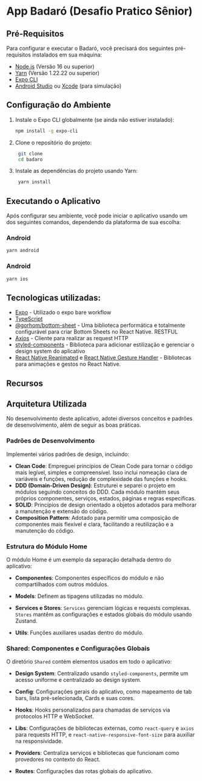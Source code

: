 # App Badaró (Desafio Pratico Sênior)

## Pré-Requisitos

Para configurar e executar o Badaró, você precisará dos seguintes pré-requisitos instalados em sua máquina:

- [Node.js](https://nodejs.org/) (Versão 16 ou superior)
- [Yarn](https://yarnpkg.com/) (Versão 1.22.22 ou superior)
- [Expo CLI](https://docs.expo.dev/get-started/installation/)
- [Android Studio](https://developer.android.com/studio) ou [Xcode](https://developer.apple.com/xcode/) (para simulação)

## Configuração do Ambiente

1. Instale o Expo CLI globalmente (se ainda não estiver instalado):

   ```bash
   npm install -g expo-cli
   ```

2. Clone o repositório do projeto:

   ```bash
    git clone
    cd badaro
   ```

3. Instale as dependências do projeto usando Yarn:
   ```bash
    yarn install
   ```

## Executando o Aplicativo

Após configurar seu ambiente, você pode iniciar o aplicativo usando um dos seguintes comandos, dependendo da plataforma de sua escolha:

### Android

```bash
yarn android
```

### Android

```bash
yarn ios
```

## Tecnologicas utilizadas:

- [Expo](https://expo.dev/) - Utilizado o expo bare workflow
- [TypeScript](https://www.typescriptlang.org/)
- [@gorhom/bottom-sheet](https://github.com/gorhom/react-native-bottom-sheet) - Uma biblioteca performática e totalmente configurável para criar Bottom Sheets no React Native.
  RESTFUL
- [Axios](https://axios-http.com/) - Cliente para realizar as request HTTP
- [styled-components](https://styled-components.com/) - Biblioteca para adicionar estilização e gerenciar
  o design system do aplicativo
- [React Native Reanimated](https://docs.swmansion.com/react-native-reanimated/) e [React Native Gesture Handler](https://docs.swmansion.com/react-native-gesture-handler/) - Bibliotecas para animações e gestos no React Native.

## Recursos

## Arquitetura Utilizada

No desenvolvimento deste aplicativo, adotei diversos conceitos e padrões de desenvolvimento, além de seguir as boas práticas.

### Padrões de Desenvolvimento

Implementei vários padrões de design, incluindo:

- **Clean Code**: Empreguei princípios de Clean Code para tornar o código mais legível, simples e compreensível. Isso inclui nomeação clara de variáveis e funções, redução de complexidade das funções e hooks.
- **DDD (Domain-Driven Design)**: Estruturei e separei o projeto em módulos seguindo conceitos do DDD. Cada módulo mantém seus próprios componentes, serviços, estados, páginas e regras específicas.
- **SOLID**: Princípios de design orientado a objetos adotados para melhorar a manutenção e extensão do código.
- **Composition Pattern**: Adotado para permitir uma composição de componentes mais flexível e clara, facilitando a reutilização e a manutenção do código.

### Estrutura do Módulo Home

O módulo Home é um exemplo da separação detalhada dentro do aplicativo:

- **Componentes**: Componentes específicos do módulo e não compartilhados com outros módulos.

- **Models**: Definem as tipagens utilizadas no módulo.

- **Services e Stores**: `Services` gerenciam lógicas e requests complexas. `Stores` mantêm as configurações e estados globais do módulo usando Zustand.

- **Utils**: Funções auxiliares usadas dentro do módulo.

### Shared: Componentes e Configurações Globais

O diretório `Shared` contém elementos usados em todo o aplicativo:

- **Design System**: Centralizado usando `styled-components`, permite um acesso uniforme e centralizado ao design system.

- **Config**: Configurações gerais do aplicativo, como mapeamento de tab bars, lista pré-selecionada, Cards e suas cores.

- **Hooks**: Hooks personalizados para chamadas de serviços via protocolos HTTP e WebSocket.

- **Libs**: Configurações de bibliotecas externas, como `react-query` e `axios` para requests HTTP, e `react-native-responsive-font-size` para auxiliar na responsividade.

- **Providers**: Centraliza serviços e bibliotecas que funcionam como provedores no contexto do React.

- **Routes**: Configurações das rotas globais do aplicativo.
